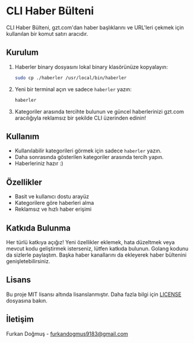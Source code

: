 # CLI Haber Bülteni

CLI Haber Bülteni, gzt.com'dan haber başlıklarını ve URL'leri çekmek için kullanılan bir komut satırı aracıdır.

## Kurulum

1. Haberler binary dosyasını lokal binary klasörünüze kopyalayın:
    ```bash
    sudo cp ./haberler /usr/local/bin/haberler
    ```

2. Yeni bir terminal açın ve sadece `haberler` yazın:
    ```bash
    haberler
    ```

3. Kategoriler arasında tercihte bulunun ve güncel haberlerinizi gzt.com aracılığıyla reklamsız bir şekilde CLI üzerinden edinin!

## Kullanım

- Kullanılabilir kategorileri görmek için sadece `haberler` yazın.
- Daha sonrasında gösterilen kategoriler arasında tercih yapın.
- Haberleriniz hazır :)

## Özellikler

- Basit ve kullanıcı dostu arayüz
- Kategorilere göre haberleri alma
- Reklamsız ve hızlı haber erişimi

## Katkıda Bulunma

Her türlü katkıya açığız! Yeni özellikler eklemek, hata düzeltmek veya mevcut kodu geliştirmek isterseniz, lütfen katkıda bulunun.
Golang kodunu da sizlerle paylaştım. Başka haber kanallarını da ekleyerek haber bültenini genişletebilirsiniz.

## Lisans

Bu proje MIT lisansı altında lisanslanmıştır. Daha fazla bilgi için [LICENSE](LICENSE) dosyasına bakın.

## İletişim

Furkan Doğmuş - furkandogmus9183@gmail.com


